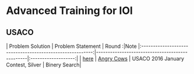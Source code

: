 # Advanced Training for IOI
## USACO

| Problem Solution                                          | Problem Statement                              | Round              :|Note
|:---------------------------------------------------------:|------------------------------------------------|:-------------------:|
| [here](Angry%20Cows.cpp) | [Angry Cows](http://usaco.org/index.php?page=viewproblem2&cpid=594) | USACO 2016 January Contest, Silver | Binery Search|
